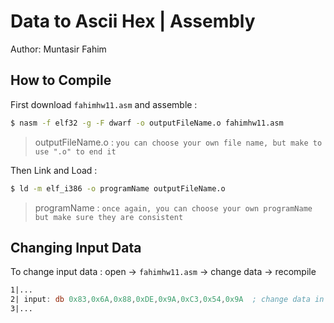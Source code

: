 # Data to Ascii Hex | Assembly

Author: Muntasir Fahim

## How to Compile
 First download ```fahimhw11.asm``` and assemble :
```cmd
$ nasm -f elf32 -g -F dwarf -o outputFileName.o fahimhw11.asm
```
>outputFileName.o : `you can choose your own file name, but make to use ".o" to end it`

 Then Link and Load :
```cmd
$ ld -m elf_i386 -o programName outputFileName.o
```
>programName : `once again, you can choose your own programName but make sure they are consistent`

## Changing Input Data
 To change input data : open -> ```fahimhw11.asm``` -> change data -> recompile
```asm
1|...
2| input: db 0x83,0x6A,0x88,0xDE,0x9A,0xC3,0x54,0x9A  ; change data in line 2 to your desired data
3|...
```


